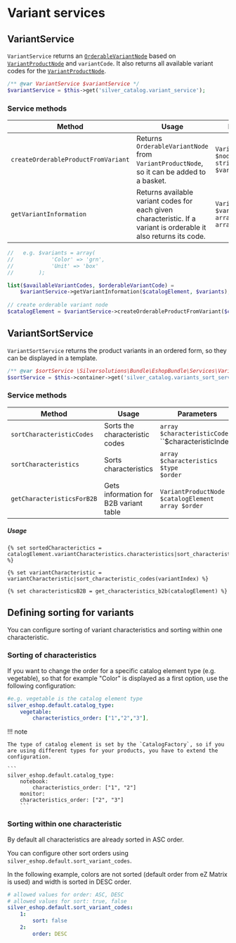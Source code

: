# Variant services

## VariantService

`VariantService` returns an [`OrderableVariantNode`](../productnode_and_orderableproductnode.md)
based on [`VariantProductNode`](../productnode_and_orderableproductnode.md) and `variantCode`.
It also returns all available variant codes for the [`VariantProductNode`](../productnode_and_orderableproductnode.md).

``` php
/** @var VariantService $variantService */
$variantService = $this->get('silver_catalog.variant_service');
```

### Service methods

|Method|Usage|Parameters|Returns|
|--- |--- |--- |--- |
|`createOrderableProductFromVariant`|Returns `OrderableVariantNode` from `VariantProductNode`, so it can be added to a basket.|`VariantProductNode $node`</br>`string $variantCode`|`OrderableVariantNode`|
|`getVariantInformation`|Returns available variant codes for each given characteristic. If a variant is orderable it also returns its code.|`VariantProductNode $variantProduct`</br>`array $variants = array()`|`array()`|

``` php
//   e.g. $variants = array(
//            'Color' => 'grn', 
//            'Unit' => 'box'
//        );

list($availableVariantCodes, $orderableVariantCode) =
    $variantService->getVariantInformation($catalogElement, $variants);
 
// create orderable variant node
$catalogElement = $variantService->createOrderableProductFromVariant($catalogElement, $variantCode);
```

## VariantSortService

`VariantSortService` returns the product variants in an ordered form, so they can be displayed in a template.

``` php
/** @var $sortService \Silversolutions\Bundle\EshopBundle\Services\VariantSortService */
$sortService = $this->container->get('silver_catalog.variants_sort_service');
```

### Service methods

|Method|Usage|Parameters|Return|Twig method|
|--- |--- |--- |--- |--- |
|`sortCharacteristicCodes`|Sorts the characteristic codes|`array $characteristicCodes`</br>``$characteristicIndex`|`array()`|`sort_characteristic_codes()`|
|`sortCharacteristics`|Sorts characteristics|`array $characteristics`</br>`$type`</br>`$order`|`array()`|sort_characteristics()`|
|`getCharacteristicsForB2B`|Gets information for B2B variant table|`VariantProductNode $catalogElement`</br>`array $order`|`array()`||

##### Usage

``` 
{% set sortedCharacterictics = catalogElement.variantCharacteristics.characteristics|sort_characteristics(catalogElement.type) %}

{% set variantCharacteristic = variantCharacteristic|sort_characteristic_codes(variantIndex) %}
 
{% set characteristicsB2B = get_characteristics_b2b(catalogElement) %}
```

## Defining sorting for variants

You can configure sorting of variant characteristics and sorting within one characteristic.

### Sorting of characteristics

If you want to change the order for a specific catalog element type (e.g. vegetable),
so that for example "Color" is displayed as a first option, use the following configuration:

``` yaml
#e.g. vegetable is the catalog element type
silver_eshop.default.catalog_type:
    vegetable:
        characteristics_order: ["1","2","3"],
```

!!! note

    The type of catalog element is set by the `CatalogFactory`, so if you are using different types for your products, you have to extend the configuration.

    ```
    silver_eshop.default.catalog_type:
        notebook:
            characteristics_order: ["1", "2"]
        monitor:
        characteristics_order: ["2", "3"]
        ```

### Sorting within one characteristic

By default all characteristics are already sorted in ASC order. 
 
You can configure other sort orders using `silver_eshop.default.sort_variant_codes`.

In the following example, colors are not sorted (default order from eZ Matrix is used)
and width is sorted in DESC order.

``` yaml
# allowed values for order: ASC, DESC
# allowed values for sort: true, false
silver_eshop.default.sort_variant_codes:
    1:
        sort: false
    2:
        order: DESC
```

